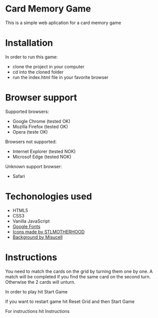 # Card Memory Game

This is a simple web aplication for a card memory game

# Installation

In order to run this game:
- clone the project in your computer
- cd into the cloned folder
- run the index.html file in your favorite browser

# Browser support

Supported browsers:
- Google Chrome (tested OK)
- Mozilla Firefox (tested OK)
- Opera (teste OK)

Browsers not supported:
- Internet Explorer (tested NOK)
- Microsof Edge (tested NOK)

Unknown support browser:
- Safari

# Techonologies used

- HTML5
- CSS3
- Vanilla JavaScript
- [Google Fonts](https://fonts.google.com/)
- [Icons made by STLMOTHERHOOD](https://stlmotherhood.com/make-your-own-memory-game-free-printable/)
- [Background by Misucell](http://www.misucell.com/)

# Instructions

You need to match the cards on the grid by turning them one by one. A match will be completed if you find the same card on the second turn. Otherwise the 2 cards will unturn.

In order to play hit Start Game

If you want to restart game hit Reset Grid and then Start Game

For instructions hit Instructions
